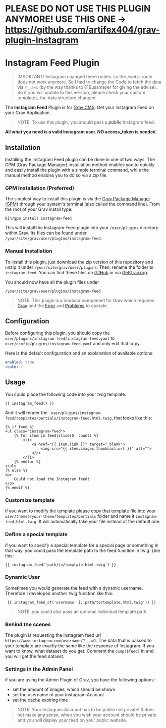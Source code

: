 # PLEASE DO NOT USE THIS PLUGIN ANYMORE! USE THIS ONE -> https://github.com/artifex404/grav-plugin-instagram














# Instagram Feed Plugin

> IMPORTANT! Instagram changed there routes. so the `/media` route does not work anymore. So I had to change the Code to fetch the data via `?__a=1` (by the way thanks to @Bussmeyer for giving the advise). So if you will update to this version, please check your custom templates, the data structure changed.

The **Instagram Feed** Plugin is for [Grav CMS](http://github.com/getgrav/grav). Get your Instagram Feed on your Grav Application.

> NOTE: To use this plugin, you should pass a ***public*** Instagram feed.

**All what you need is a valid Instagram user. NO access_token is needed.**

## Installation

Installing the Instagram Feed plugin can be done in one of two ways. The GPM (Grav Package Manager) installation method enables you to quickly and easily install the plugin with a simple terminal command, while the manual method enables you to do so via a zip file.

### GPM Installation (Preferred)

The simplest way to install this plugin is via the [Grav Package Manager (GPM)](http://learn.getgrav.org/advanced/grav-gpm) through your system's terminal (also called the command line).  From the root of your Grav install type:

    bin/gpm install instagram-feed

This will install the Instagram Feed plugin into your `/user/plugins` directory within Grav. Its files can be found under `/your/site/grav/user/plugins/instagram-feed`.

### Manual Installation

To install this plugin, just download the zip version of this repository and unzip it under `/your/site/grav/user/plugins`. Then, rename the folder to `instagram-feed`. You can find these files on [GitHub](https://github.com/danny-stey/grav-plugin-instagram-feed) or via [GetGrav.org](http://getgrav.org/downloads/plugins#extras).

You should now have all the plugin files under

    /your/site/grav/user/plugins/instagram-feed
	
> NOTE: This plugin is a modular component for Grav which requires [Grav](http://github.com/getgrav/grav) and the [Error](https://github.com/getgrav/grav-plugin-error) and [Problems](https://github.com/getgrav/grav-plugin-problems) to operate.

## Configuration

Before configuring this plugin, you should copy the `user/plugins/instagram-feed/instagram-feed.yaml` to `user/config/plugins/instagram-feed.yaml` and only edit that copy.

Here is the default configuration and an explanation of available options:

```yaml
enabled: true
route: /
```

## Usage

You could place the following code into your twig template:

    {{ instagram_feed() }}
    
And it will render the ` user/plugins/instagram-feed/templates/partials/instagram-feed.html.twig`, that looks like this:

```twig
{% if feed %}
<ul class="instagram-feed">
    {% for item in feed|slice(0, count) %}
        <li>
            <a href="{{ item.link }}" target="_blank">
                <img src="{{ item.images.thumbnail.url }}" alt="">
            </a>
        </li>
    {% endfor %}
</ul>
{% else %}
<p>
    Could not load the Instagram feed!
</p>
{% endif %}
```

### Customize template
if you want to modify the template please copy that template file into your `user/themes/your-theme/templates/partials` folder and name it `instagram-feed.html.twig`. It will automatically take your file instead of the default one.

### Define a special template
if you want to specify a special template for a special page or something in that way. you could pass the template path to the feed function in twig. Like this:

    {{ instagram_feed('path/to/template.html.twig') }}

### Dynamic User
Sometimes you would generate the feed with a dynamic username. Therefore I developed another twig function like this:
    
     {{ instagram_feed_of('username' [,'path/to/template.html.twig']) }}
     
> NOTE: you could also pass an optional individual template path.     

    
### Behind the scenes
The plugin is requesting the Instagram feed url `https://www.instagram.com/username/?__a=1`. The data that is passed to your template are exactly the same like the response of Instagram. If you want to know, what dataset do you get. Comment the `dump($feed)` in and you will get the feed dataset.

### Settings in the Admin Panel
if you are using the Admin Plugin of Grav, you have the following options:

- set the amount of images, which should be shown
- set the username of your Instagram Account
- set the cache expiring time

> NOTE: Your Instagram Account has to be public not private! It does not make any sense, when you wish your account should be private and you will display your feed on your public website. 


